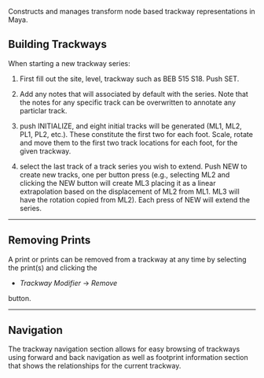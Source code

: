 Constructs and manages transform node based trackway representations in Maya.

Building Trackways
------------------
When starting a new trackway series:

1) First fill out the site, level, trackway such as BEB 515 S18. Push SET.

2) Add any notes that will associated by default with the series. Note that the notes for
any specific track can be overwritten to annotate any particlar track.

3) push INITIALIZE, and eight initial tracks will be generated (ML1, ML2, PL1, PL2, etc.).  These
constitute the first two for each foot.  Scale, rotate and move them to the first two track
locations for each foot, for the given trackway.

4) select the last track of a track series you wish to extend. Push NEW to create new tracks, one
per button press (e.g., selecting ML2 and clicking the NEW button will create ML3 placing it as
a linear extrapolation based on the displacement of ML2 from ML1.  ML3 will have the rotation
copied from ML2).  Each press of NEW will extend the series.

---

Removing Prints
---------------
A print or prints can be removed from a trackway at any time by selecting the print(s) and clicking
the

 * *Trackway Modifier* -> *Remove*

 button.

---

Navigation
----------
The trackway navigation section allows for easy browsing of trackways using forward and back
navigation as well as footprint information section that shows the relationships for the current
trackway.
